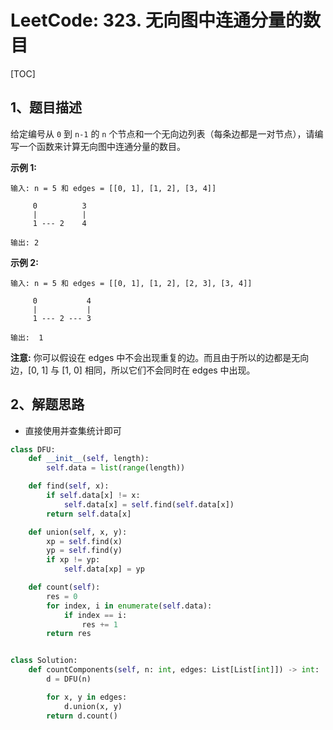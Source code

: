 # LeetCode: 323. 无向图中连通分量的数目

[TOC]

## 1、题目描述

给定编号从 `0` 到 `n-1` 的 `n` 个节点和一个无向边列表（每条边都是一对节点），请编写一个函数来计算无向图中连通分量的数目。

**示例 1:**

```
输入: n = 5 和 edges = [[0, 1], [1, 2], [3, 4]]

     0          3
     |          |
     1 --- 2    4 

输出: 2
```
**示例 2:**

```
输入: n = 5 和 edges = [[0, 1], [1, 2], [2, 3], [3, 4]]

     0           4
     |           |
     1 --- 2 --- 3

输出:  1
```

**注意:**
你可以假设在 edges 中不会出现重复的边。而且由于所以的边都是无向边，[0, 1] 与 [1, 0]  相同，所以它们不会同时在 edges 中出现。



## 2、解题思路

-   直接使用并查集统计即可



```python
class DFU:
    def __init__(self, length):
        self.data = list(range(length))

    def find(self, x):
        if self.data[x] != x:
            self.data[x] = self.find(self.data[x])
        return self.data[x]

    def union(self, x, y):
        xp = self.find(x)
        yp = self.find(y)
        if xp != yp:
            self.data[xp] = yp

    def count(self):
        res = 0
        for index, i in enumerate(self.data):
            if index == i:
                res += 1
        return res


class Solution:
    def countComponents(self, n: int, edges: List[List[int]]) -> int:
        d = DFU(n)

        for x, y in edges:
            d.union(x, y)
        return d.count()
```

